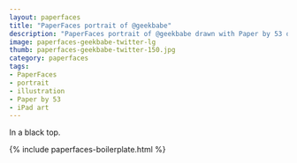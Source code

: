 ```yaml
---
layout: paperfaces
title: "PaperFaces portrait of @geekbabe"
description: "PaperFaces portrait of @geekbabe drawn with Paper by 53 on an iPad."
image: paperfaces-geekbabe-twitter-lg
thumb: paperfaces-geekbabe-twitter-150.jpg
category: paperfaces
tags: 
- PaperFaces
- portrait
- illustration
- Paper by 53
- iPad art
---
```


In a black top.

{% include paperfaces-boilerplate.html %}